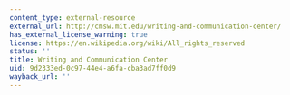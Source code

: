 ```yaml
---
content_type: external-resource
external_url: http://cmsw.mit.edu/writing-and-communication-center/
has_external_license_warning: true
license: https://en.wikipedia.org/wiki/All_rights_reserved
status: ''
title: Writing and Communication Center
uid: 9d2333ed-0c97-44e4-a6fa-cba3ad7ff0d9
wayback_url: ''
---
```

